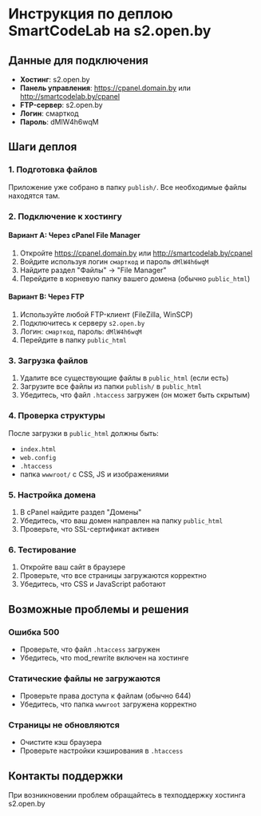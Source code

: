 # Инструкция по деплою SmartCodeLab на s2.open.by

## Данные для подключения
- **Хостинг**: s2.open.by
- **Панель управления**: https://cpanel.domain.by или http://smartcodelab.by/cpanel
- **FTP-сервер**: s2.open.by
- **Логин**: смарткод
- **Пароль**: dMlW4h6wqM

## Шаги деплоя

### 1. Подготовка файлов
Приложение уже собрано в папку `publish/`. Все необходимые файлы находятся там.

### 2. Подключение к хостингу

#### Вариант A: Через cPanel File Manager
1. Откройте https://cpanel.domain.by или http://smartcodelab.by/cpanel
2. Войдите используя логин `смарткод` и пароль `dMlW4h6wqM`
3. Найдите раздел "Файлы" → "File Manager"
4. Перейдите в корневую папку вашего домена (обычно `public_html`)

#### Вариант B: Через FTP
1. Используйте любой FTP-клиент (FileZilla, WinSCP)
2. Подключитесь к серверу `s2.open.by`
3. Логин: `смарткод`, пароль: `dMlW4h6wqM`
4. Перейдите в папку `public_html`

### 3. Загрузка файлов
1. Удалите все существующие файлы в `public_html` (если есть)
2. Загрузите все файлы из папки `publish/` в `public_html`
3. Убедитесь, что файл `.htaccess` загружен (он может быть скрытым)

### 4. Проверка структуры
После загрузки в `public_html` должны быть:
- `index.html`
- `web.config`
- `.htaccess`
- папка `wwwroot/` с CSS, JS и изображениями

### 5. Настройка домена
1. В cPanel найдите раздел "Домены"
2. Убедитесь, что ваш домен направлен на папку `public_html`
3. Проверьте, что SSL-сертификат активен

### 6. Тестирование
1. Откройте ваш сайт в браузере
2. Проверьте, что все страницы загружаются корректно
3. Убедитесь, что CSS и JavaScript работают

## Возможные проблемы и решения

### Ошибка 500
- Проверьте, что файл `.htaccess` загружен
- Убедитесь, что mod_rewrite включен на хостинге

### Статические файлы не загружаются
- Проверьте права доступа к файлам (обычно 644)
- Убедитесь, что папка `wwwroot` загружена корректно

### Страницы не обновляются
- Очистите кэш браузера
- Проверьте настройки кэширования в `.htaccess`

## Контакты поддержки
При возникновении проблем обращайтесь в техподдержку хостинга s2.open.by
